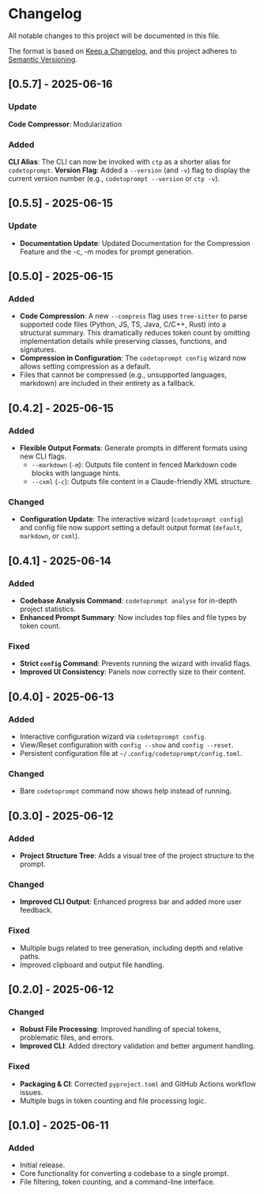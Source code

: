 # Changelog

All notable changes to this project will be documented in this file.

The format is based on [Keep a Changelog](https://keepachangelog.com/en/1.0.0/),
and this project adheres to [Semantic Versioning](https://semver.org/spec/v2.0.0.html).


## [0.5.7] - 2025-06-16

### Update
 **Code Compressor**: Modularization
 
### Added
 **CLI Alias**: The CLI can now be invoked with `ctp` as a shorter alias for `codetoprompt`.
 **Version Flag**: Added a `--version` (and `-v`) flag to display the current version number (e.g., `codetoprompt --version` or `ctp -v`).


## [0.5.5] - 2025-06-15

### Update
- **Documentation Update**: Updated Documentation for the Compression Feature and the -c, -m modes for prompt generation.

## [0.5.0] - 2025-06-15

### Added
- **Code Compression**: A new `--compress` flag uses `tree-sitter` to parse supported code files (Python, JS, TS, Java, C/C++, Rust) into a structural summary. This dramatically reduces token count by omitting implementation details while preserving classes, functions, and signatures.
- **Compression in Configuration**: The `codetoprompt config` wizard now allows setting compression as a default.
- Files that cannot be compressed (e.g., unsupported languages, markdown) are included in their entirety as a fallback.


## [0.4.2] - 2025-06-15

### Added
- **Flexible Output Formats**: Generate prompts in different formats using new CLI flags.
  - `--markdown` (`-m`): Outputs file content in fenced Markdown code blocks with language hints.
  - `--cxml` (`-c`): Outputs file content in a Claude-friendly XML structure.

### Changed
- **Configuration Update**: The interactive wizard (`codetoprompt config`) and config file now support setting a default output format (`default`, `markdown`, or `cxml`).

## [0.4.1] - 2025-06-14

### Added
- **Codebase Analysis Command**: `codetoprompt analyse` for in-depth project statistics.
- **Enhanced Prompt Summary**: Now includes top files and file types by token count.

### Fixed
- **Strict `config` Command**: Prevents running the wizard with invalid flags.
- **Improved UI Consistency**: Panels now correctly size to their content.

## [0.4.0] - 2025-06-13

### Added
- Interactive configuration wizard via `codetoprompt config`.
- View/Reset configuration with `config --show` and `config --reset`.
- Persistent configuration file at `~/.config/codetoprompt/config.toml`.

### Changed
- Bare `codetoprompt` command now shows help instead of running.

## [0.3.0] - 2025-06-12

### Added
- **Project Structure Tree**: Adds a visual tree of the project structure to the prompt.

### Changed
- **Improved CLI Output**: Enhanced progress bar and added more user feedback.

### Fixed
- Multiple bugs related to tree generation, including depth and relative paths.
- Improved clipboard and output file handling.

## [0.2.0] - 2025-06-12

### Changed
- **Robust File Processing**: Improved handling of special tokens, problematic files, and errors.
- **Improved CLI**: Added directory validation and better argument handling.

### Fixed
- **Packaging & CI**: Corrected `pyproject.toml` and GitHub Actions workflow issues.
- Multiple bugs in token counting and file processing logic.

## [0.1.0] - 2025-06-11

### Added
- Initial release.
- Core functionality for converting a codebase to a single prompt.
- File filtering, token counting, and a command-line interface.